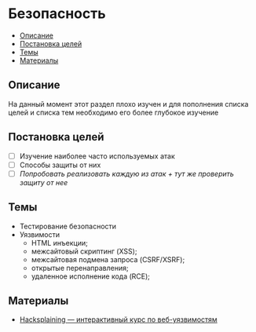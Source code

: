 # Безопасность #

- [Описание](#Описание)
- [Постановка целей](#Постановка-целей)
- [Темы](#Темы)
- [Материалы](#Материалы)

## Описание ##
На данный момент этот раздел плохо изучен и для пополнения списка целей и списка тем необходимо его более глубокое изучение

## Постановка целей ##
- [ ] Изучение наиболее часто используемых атак
- [ ] Способы защиты от них
- [ ] *Попробовать реализовать каждую из атак + тут же проверить защиту от нее*

## Темы ##
- Тестирование безопасности
- Уязвимости
	- HTML инъекции; 
	- межсайтовый скриптинг (XSS); 
	- межсайтовая подмена запроса (CSRF/XSRF); 
	- открытые перенаправления; 
	- удаленное исполнение кода (RCE); 

## Материалы ##
- [Hacksplaining — интерактивный курс по веб-уязвимостям](https://habrahabr.ru/company/pentestit/blog/327270/)
